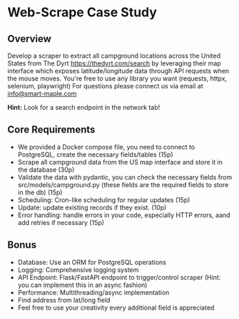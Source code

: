 # Web-Scrape Case Study

## Overview
Develop a scraper to extract all campground locations across the United States from The Dyrt https://thedyrt.com/search by leveraging their map interface which exposes latitude/longitude data through API requests when the mouse moves. You're free to use any library you want (requests, httpx, selenium, playwright)
For questions please connect us via email at info@smart-maple.com

**Hint:** Look for a search endpoint in the network tab!

## Core Requirements
- We provided a Docker compose file, you need to connect to PostgreSQL, create the necessary fields/tables (15p)
- Scrape all campground data from the US map interface and store it in the database (30p)
- Validate the data with pydantic, you can check the necessary fields from src/models/campground.py (these fields are the required fields to store in the db) (15p)
- Scheduling: Cron-like scheduling for regular updates (15p)
- Update: update existing records if they exist. (10p)
- Error handling: handle errors in your code, especially HTTP errors, aand add retries if necessary (15p)

## Bonus
- Database: Use an ORM for PostgreSQL operations
- Logging: Comprehensive logging system
- API Endpoint: Flask/FastAPI endpoint to trigger/control scraper
  (Hint: you can implement this in an async fashion)
- Performance: Multithreading/async implementation
- Find address from lat/long field
- Feel free to use your creativity every additional field is appreciated

